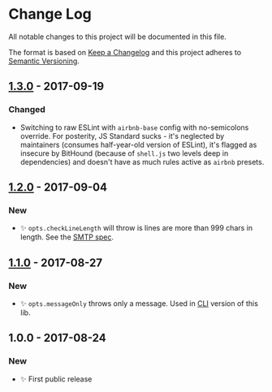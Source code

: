 # Change Log
All notable changes to this project will be documented in this file.

The format is based on [Keep a Changelog](http://keepachangelog.com/)
and this project adheres to [Semantic Versioning](http://semver.org/).

## [1.3.0] - 2017-09-19
### Changed
- Switching to raw ESLint with `airbnb-base` config with no-semicolons override. For posterity, JS Standard sucks - it's neglected by maintainers (consumes half-year-old version of ESLint), it's flagged as insecure by BitHound (because of `shell.js` two levels deep in dependencies) and doesn't have as much rules active as `airbnb` presets.

## [1.2.0] - 2017-09-04
### New
- ✨ `opts.checkLineLength` will throw is lines are more than 999 chars in length. See the [SMTP spec](https://tools.ietf.org/html/rfc821).

## [1.1.0] - 2017-08-27
### New
- ✨ `opts.messageOnly` throws only a message. Used in [CLI](https://github.com/codsen/email-all-chars-within-ascii-cli/) version of this lib.

## 1.0.0 - 2017-08-24
### New
- ✨ First public release

[1.3.0]: https://github.com/codsen/email-all-chars-within-ascii/compare/v1.2.0...v1.3.0
[1.2.0]: https://github.com/codsen/email-all-chars-within-ascii/compare/v1.1.1...v1.2.0
[1.1.0]: https://github.com/codsen/email-all-chars-within-ascii/compare/v1.0.0...v1.1.0
